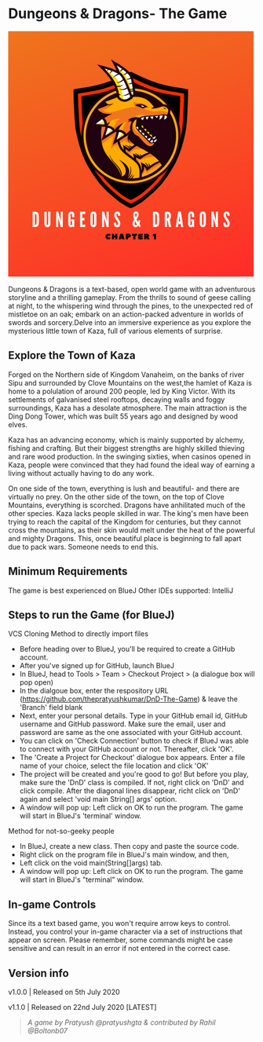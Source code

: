 # Dungeons & Dragons- The Game
![Dungeons & Dragons:Chapter 1](https://github.com/pratyushgta/DnD-The-Game/blob/master/D%26D%20Logo.png)


Dungeons & Dragons is a text-based, open world game with an adventurous storyline and a thrilling gameplay.
From the thrills to sound of geese calling at night, to the whispering wind through the pines, to the unexpected red of mistletoe on an oak; embark on an action-packed adventure in worlds of swords and sorcery.Delve into an immersive experience as you explore the mysterious little town of Kaza, full of various elements of surprise.

## Explore the Town of Kaza
Forged on the Northern side of Kingdom Vanaheim, on the banks of river Sipu and surrounded by Clove Mountains on the west,the hamlet of Kaza is home to a polulation of around 200 people, led by King Victor. With its settlements of galvanised steel rooftops, decaying walls and foggy surroundings, Kaza has a desolate atmosphere. The main attraction is the Ding Dong Tower, which was built 55 years ago and designed by wood elves. 

Kaza has an advancing economy, which is mainly supported by alchemy, fishing and crafting. But their biggest strengths are highly skilled thieving and rare wood production. In the swinging sixties, when casinos opened in Kaza, people were convinced that
they had found the ideal way of earning a living without actually having to do any work. 
        
On one side of the town, everything is lush and beautiful- and there are virtually no prey. On the other side of the town, on the top of Clove Mountains, everything is scorched. Dragons have anhilitated much of the other species.
Kaza lacks people skilled in war. The king's men have been trying to reach the capital of the Kingdom for centuries, but they cannot cross the mountains, as their skin would melt under the heat of the powerful and mighty Dragons. This, once beautiful place is beginning to fall apart due to pack wars. Someone needs to end this.

## Minimum Requirements
The game is best experienced on BlueJ
Other IDEs supported: IntelliJ

## Steps to run the Game (for BlueJ)

VCS Cloning Method to directly import files
- Before heading over to BlueJ, you'll be required to create a GitHub account.
- After you've signed up for GitHub, launch BlueJ
- In BlueJ, head to Tools > Team > Checkout Project > (a dialogue box will pop open)
- In the dialgoue box, enter the respository URL (https://github.com/thepratyushkumar/DnD-The-Game) & leave the 'Branch' field blank
- Next, enter your personal details. Type in your GitHub email id, GitHub username and GitHub password. Make sure the email, user and password are same as the one associated with your GitHub account. 
- You can click on 'Check Connection' button to check if BlueJ was able to connect with your GitHub account or not. Thereafter, click 'OK'.
- The 'Create a Project for Checkout' dialogue box appears. Enter a file name of your choice, select the file location and click 'OK'
- The project will be created and you're good to go! But before you play, make sure the 'DnD' class is compiled. If not, right click on 'DnD' and click compile. After the diagonal lines disappear, richt click on 'DnD' again and select 'void main String[] args' option.
- A window will pop up: Left click on OK to run the program. The game will start in BlueJ's 'terminal' window.

Method for not-so-geeky people
- In BlueJ, create a new class. Then copy and paste the source code.  
- Right click on the program file in BlueJ's main window, and then,
- Left click on the void main(String[]args) tab.
- A window will pop up: Left click on OK to run the program. The game will start in BlueJ's "terminal" window.

## In-game Controls
Since its a text based game, you won't require arrow keys to control. Instead, you control your in-game character via a set of instructions that  appear on screen. Please remember, some commands might be case sensitive and can result in an error if not entered in the correct case.    

## Version info
v1.0.0  |  Released on 5th July 2020 

v1.1.0  |  Released on 22nd July 2020 [LATEST]



> *A game by Pratyush @pratyushgta & contributed by Rahil @Boltonb07*


